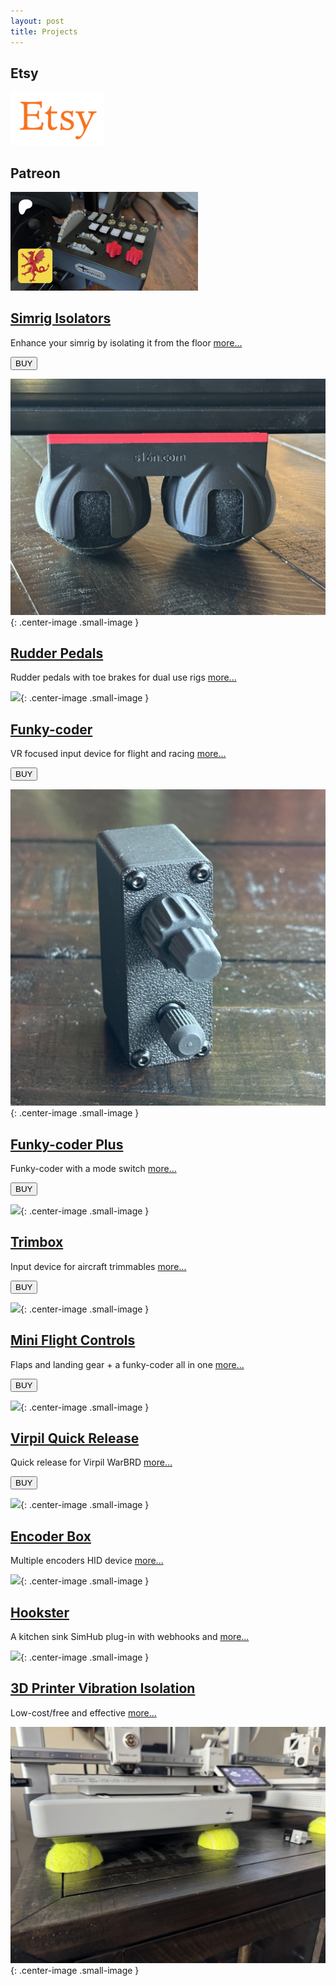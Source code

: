 ```yaml
---
layout: post
title: Projects
---
```


## Etsy

<a href="https://s16nengineering.etsy.com"><img width="150px" src="/assets/etsy.png" /> </a>

## Patreon

<a href="https://www.patreon.com/c/s16n"><img width="300px" src="/assets/patreon.png" /> </a>

## [Simrig Isolators](/projects/simrig-isolators)

Enhance your simrig by isolating it from the floor [more...](/projects/simrig-isolators)

<a href="https://s16nengineering.etsy.com/listing/1844212953/simrig-vibration-isolators"><button>BUY</button></a>

![](/assets/isolators/1.JPG){: .center-image .small-image }

## [Rudder Pedals](/projects/rudder-pedals)

Rudder pedals with toe brakes for dual use rigs [more...](/projects/rudder-pedals)

![](/assets/pedals/IMG_1098.JPG){: .center-image .small-image }

## [Funky-coder](/projects/funky-coder)

VR focused input device for flight and racing [more...](/projects/funky-coder)

<a href="https://s16nengineering.etsy.com/listing/1836479954/flightracing-sim-dual-encoder"><button>BUY</button></a>

![](/assets/fc/fc1.png){: .center-image .small-image }

## [Funky-coder Plus](/projects/funky-coder-plus)

Funky-coder with a mode switch [more...](/projects/funky-coder-plus)

<a href="https://s16nengineering.etsy.com/listing/1880999431/flightracing-sim-twin-dual-encoders"><button>BUY</button></a>

![](/assets/fc/fc-plus.jpg){: .center-image .small-image }

## [Trimbox](/projects/funky-coder)

Input device for aircraft trimmables [more...](/projects/trimbox)

<a href="https://s16nengineering.etsy.com/listing/1897595063/flight-simulator-trim-box-for-rudder"><button>BUY</button></a>

![](/assets/trimbox/1.png){: .center-image .small-image }


## [Mini Flight Controls](/projects/mini-flight-controls)

Flaps and landing gear + a funky-coder all in one [more...](/projects/mini-flight-controls)

<a href="https://s16nengineering.etsy.com/listing/1864699190/mini-flight-controls"><button>BUY</button></a>

![](/assets/fc/fc2.jpg){: .center-image .small-image }

## [Virpil Quick Release](/projects/warbrd-qr)

Quick release for Virpil WarBRD [more...](/projects/warbrd-qr)

<a href="https://s16nengineering.etsy.com/listing/1870347602/flightstick-quick-release-for-virpil"><button>BUY</button></a>

![](/assets/wbqr/wbqr1.jpg){: .center-image .small-image }

## [Encoder Box](/projects/encoder-box)

Multiple encoders HID device [more...](/projects/encoder-box)

![](/assets/eb/eb1.jpg){: .center-image .small-image }

## [Hookster](https://github.com/stuart11n/Hookster)

A kitchen sink SimHub plug-in with webhooks and [more...](https://github.com/stuart11n/Hookster)

![](/assets/misc/hookster.png){: .center-image .small-image }


## [3D Printer Vibration Isolation](/projects/3d-printer-balls)

Low-cost/free and effective [more...](/projects/3d-printer-balls)

![](/assets/misc/3d-printer-balls.jpg){: .center-image .small-image }

